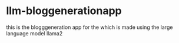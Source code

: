 # llm-bloggenerationapp
this is the blogggeneration app for the which is made using the large language model llama2

